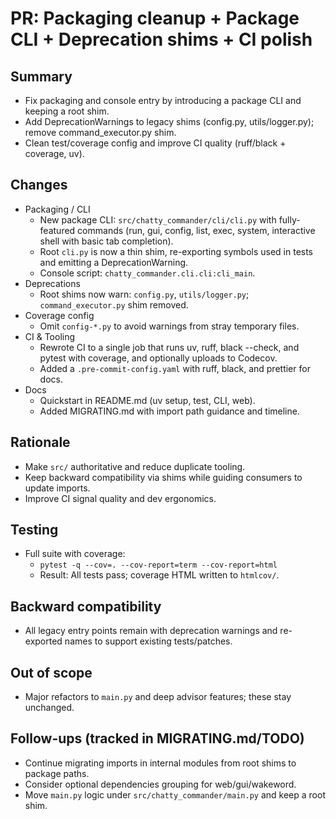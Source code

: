 # PR: Packaging cleanup + Package CLI + Deprecation shims + CI polish

## Summary
- Fix packaging and console entry by introducing a package CLI and keeping a root shim.
- Add DeprecationWarnings to legacy shims (config.py, utils/logger.py); remove command_executor.py shim.
- Clean test/coverage config and improve CI quality (ruff/black + coverage, uv).

## Changes
- Packaging / CLI
  - New package CLI: `src/chatty_commander/cli/cli.py` with fully-featured commands (run, gui, config, list, exec, system, interactive shell with basic tab completion).
  - Root `cli.py` is now a thin shim, re-exporting symbols used in tests and emitting a DeprecationWarning.
  - Console script: `chatty_commander.cli.cli:cli_main`.
- Deprecations
  - Root shims now warn: `config.py`, `utils/logger.py`; `command_executor.py` shim removed.
- Coverage config
  - Omit `config-*.py` to avoid warnings from stray temporary files.
- CI & Tooling
  - Rewrote CI to a single job that runs uv, ruff, black --check, and pytest with coverage, and optionally uploads to Codecov.
  - Added a `.pre-commit-config.yaml` with ruff, black, and prettier for docs.
- Docs
  - Quickstart in README.md (uv setup, test, CLI, web).
  - Added MIGRATING.md with import path guidance and timeline.

## Rationale
- Make `src/` authoritative and reduce duplicate tooling.
- Keep backward compatibility via shims while guiding consumers to update imports.
- Improve CI signal quality and dev ergonomics.

## Testing
- Full suite with coverage:
  - `pytest -q --cov=. --cov-report=term --cov-report=html`
  - Result: All tests pass; coverage HTML written to `htmlcov/`.

## Backward compatibility
- All legacy entry points remain with deprecation warnings and re-exported names to support existing tests/patches.

## Out of scope
- Major refactors to `main.py` and deep advisor features; these stay unchanged.

## Follow-ups (tracked in MIGRATING.md/TODO)
- Continue migrating imports in internal modules from root shims to package paths.
- Consider optional dependencies grouping for web/gui/wakeword.
- Move `main.py` logic under `src/chatty_commander/main.py` and keep a root shim.

